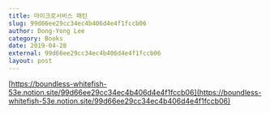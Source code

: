 ```yaml
---
title: 마이크로서비스 패턴
slug: 99d66ee29cc34ec4b406d4e4f1fccb06
author: Dong-Yong Lee
category: Books
date: 2019-04-28
external: 99d66ee29cc34ec4b406d4e4f1fccb06
layout: post
---
```


[https://boundless-whitefish-53e.notion.site/99d66ee29cc34ec4b406d4e4f1fccb06](https://boundless-whitefish-53e.notion.site/99d66ee29cc34ec4b406d4e4f1fccb06)
